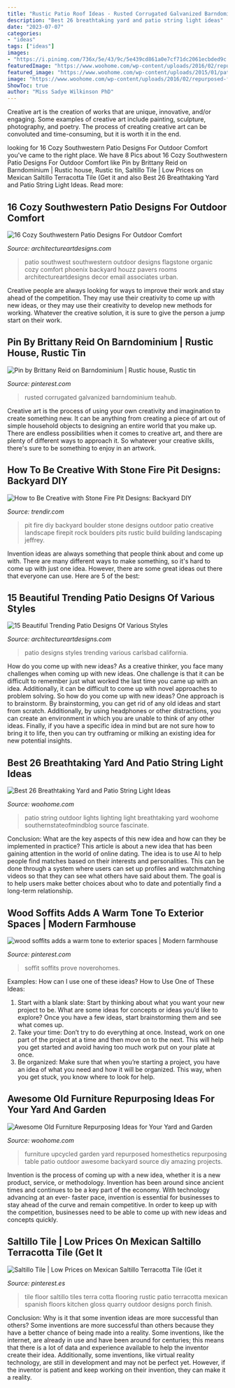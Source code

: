```yaml
---
title: "Rustic Patio Roof Ideas - Rusted Corrugated Galvanized Barndominium Teahub"
description: "Best 26 breathtaking yard and patio string light ideas"
date: "2023-07-07"
categories:
- "ideas"
tags: ["ideas"]
images:
- "https://i.pinimg.com/736x/5e/43/9c/5e439cd861a0e7cf71dc2061ecbded9c.jpg"
featuredImage: "https://www.woohome.com/wp-content/uploads/2016/02/repurposed-furniture-garden-yard-5.jpg"
featured_image: "https://www.woohome.com/wp-content/uploads/2015/01/patio-outdoor-string-lights-woohome-23.jpg"
image: "https://www.woohome.com/wp-content/uploads/2016/02/repurposed-furniture-garden-yard-5.jpg"
ShowToc: true
author: "Miss Sadye Wilkinson PhD"
---
```



Creative art is the creation of works that are unique, innovative, and/or engaging. Some examples of creative art include painting, sculpture, photography, and poetry. The process of creating creative art can be convoluted and time-consuming, but it is worth it in the end.

	

		
looking for 16 Cozy Southwestern Patio Designs For Outdoor Comfort you've came to the right place. We have 8 Pics about 16 Cozy Southwestern Patio Designs For Outdoor Comfort like Pin by Brittany Reid on Barndominium | Rustic house, Rustic tin, Saltillo Tile | Low Prices on Mexican Saltillo Terracotta Tile (Get it and also Best 26 Breathtaking Yard and Patio String Light Ideas. Read more:
		
    
## 16 Cozy Southwestern Patio Designs For Outdoor Comfort

<img loading=lazy src="https://www.architectureartdesigns.com/wp-content/uploads/2016/04/16-Cozy-Southwestern-Patio-Designs-For-Outdoor-Comfort-13.jpg" onerror="this.onerror=null;this.src='https://tse3.mm.bing.net/th?id=OIP.tsLVXhbqJYcH0KiqZftrSQHaFZ&amp;pid=15.1';" alt="16 Cozy Southwestern Patio Designs For Outdoor Comfort">

_Source: architectureartdesigns.com_

>patio southwest southwestern outdoor designs flagstone organic cozy comfort phoenix backyard houzz pavers rooms architectureartdesigns decor email associates urban. 

	

Creative people are always looking for ways to improve their work and stay ahead of the competition. They may use their creativity to come up with new ideas, or they may use their creativity to develop new methods for working. Whatever the creative solution, it is sure to give the person a jump start on their work.

    
## Pin By Brittany Reid On Barndominium | Rustic House, Rustic Tin

<img loading=lazy src="https://i.pinimg.com/736x/5e/43/9c/5e439cd861a0e7cf71dc2061ecbded9c.jpg" onerror="this.onerror=null;this.src='https://tse1.mm.bing.net/th?id=OIP.kYvYacbE07Ae5uSnrRqjKQHaLN&amp;pid=15.1';" alt="Pin by Brittany Reid on Barndominium | Rustic house, Rustic tin">

_Source: pinterest.com_

>rusted corrugated galvanized barndominium teahub. 

	

Creative art is the process of using your own creativity and imagination to create something new. It can be anything from creating a piece of art out of simple household objects to designing an entire world that you make up. There are endless possibilities when it comes to creative art, and there are plenty of different ways to approach it. So whatever your creative skills, there's sure to be something to enjoy in an artwork.

    
## How To Be Creative With Stone Fire Pit Designs: Backyard DIY

<img loading=lazy src="http://cdn.trendir.com/wp-content/uploads/old/outdoors/2015/06/10/boulder-fire-pit.jpg" onerror="this.onerror=null;this.src='https://tse1.mm.bing.net/th?id=OIP.hAzqf6NUR7PPvM3jEBUYPwHaIc&amp;pid=15.1';" alt="How to Be Creative with Stone Fire Pit Designs: Backyard DIY">

_Source: trendir.com_

>pit fire diy backyard boulder stone designs outdoor patio creative landscape firepit rock boulders pits rustic build building landscaping jeffrey. 

	

Invention ideas are always something that people think about and come up with. There are many different ways to make something, so it's hard to come up with just one idea. However, there are some great ideas out there that everyone can use. Here are 5 of the best: 

    
## 15 Beautiful Trending Patio Designs Of Various Styles

<img loading=lazy src="https://www.architectureartdesigns.com/wp-content/uploads/2014/09/15-Beautiful-Trending-Patio-Designs-Of-Various-Styles-7-630x861.jpg" onerror="this.onerror=null;this.src='https://tse4.mm.bing.net/th?id=OIP.CUQ4WHQ7bvw3T9lFrRkm9gHaKH&amp;pid=15.1';" alt="15 Beautiful Trending Patio Designs Of Various Styles">

_Source: architectureartdesigns.com_

>patio designs styles trending various carlsbad california. 

	

How do you come up with new ideas?
As a creative thinker, you face many challenges when coming up with new ideas. One challenge is that it can be difficult to remember just what worked the last time you came up with an idea. Additionally, it can be difficult to come up with novel approaches to problem solving.  So how do you come up with new ideas? 
One approach is to brainstorm. By brainstorming, you can get rid of any old ideas and start from scratch. Additionally, by using headphones or other distractions, you can create an environment in which you are unable to think of any other ideas. Finally, if you have a specific idea in mind but are not sure how to bring it to life, then you can try outframing or milking an existing idea for new potential insights.

    
## Best 26 Breathtaking Yard And Patio String Light Ideas

<img loading=lazy src="https://www.woohome.com/wp-content/uploads/2015/01/patio-outdoor-string-lights-woohome-23.jpg" onerror="this.onerror=null;this.src='https://tse2.mm.bing.net/th?id=OIP.s7b72o5CqplPDxDZ4KSpzgHaLH&amp;pid=15.1';" alt="Best 26 Breathtaking Yard and Patio String Light Ideas">

_Source: woohome.com_

>patio string outdoor lights lighting light breathtaking yard woohome southernstateofmindblog source fascinate. 

	

Conclusion: What are the key aspects of this new idea and how can they be implemented in practice?
This article is about a new idea that has been gaining attention in the world of online dating. The idea is to use AI to help people find matches based on their interests and personalities. This can be done through a system where users can set up profiles and watchmatching videos so that they can see what others have said about them. The goal is to help users make better choices about who to date and potentially find a long-term relationship.

    
## Wood Soffits Adds A Warm Tone To Exterior Spaces | Modern Farmhouse

<img loading=lazy src="https://i.pinimg.com/736x/f0/cb/ba/f0cbba3716defd88b1444a4d92ab6614--warm.jpg" onerror="this.onerror=null;this.src='https://tse2.mm.bing.net/th?id=OIP.jQQrp2_wErnNhLLVCgEVcwHaLG&amp;pid=15.1';" alt="wood soffits adds a warm tone to exterior spaces | Modern farmhouse">

_Source: pinterest.com_

>soffit soffits prove noverohomes. 

	

Examples: How can I use one of these ideas?
How to Use One of These Ideas: 
1. Start with a blank slate: Start by thinking about what you want your new project to be. What are some ideas for concepts or ideas you’d like to explore? Once you have a few ideas, start brainstorming them and see what comes up. 
2. Take your time: Don’t try to do everything at once. Instead, work on one part of the project at a time and then move on to the next. This will help you get started and avoid having too much work put on your plate at once. 
3. Be organized: Make sure that when you’re starting a project, you have an idea of what you need and how it will be organized. This way, when you get stuck, you know where to look for help. 

    
## Awesome Old Furniture Repurposing Ideas For Your Yard And Garden

<img loading=lazy src="https://www.woohome.com/wp-content/uploads/2016/02/repurposed-furniture-garden-yard-5.jpg" onerror="this.onerror=null;this.src='https://tse1.mm.bing.net/th?id=OIP.OA9rKTbJy8IY1I_NZXoBYAHaPh&amp;pid=15.1';" alt="Awesome Old Furniture Repurposing Ideas for Your Yard and Garden">

_Source: woohome.com_

>furniture upcycled garden yard repurposed homesthetics repurposing table patio outdoor awesome backyard source diy amazing projects. 

	

Invention is the process of coming up with a new idea, whether it is a new product, service, or methodology. Invention has been around since ancient times and continues to be a key part of the economy. With technology advancing at an ever- faster pace, invention is essential for businesses to stay ahead of the curve and remain competitive. In order to keep up with the competition, businesses need to be able to come up with new ideas and concepts quickly.

    
## Saltillo Tile | Low Prices On Mexican Saltillo Terracotta Tile (Get It

<img loading=lazy src="https://i.pinimg.com/736x/83/36/68/833668024e59419da38f96821c1ce758--saltillo-tile-floor-design.jpg" onerror="this.onerror=null;this.src='https://tse4.mm.bing.net/th?id=OIP.Tge_pZQrCbgysZ1mXrwyFgHaJ6&amp;pid=15.1';" alt="Saltillo Tile | Low Prices on Mexican Saltillo Terracotta Tile (Get it">

_Source: pinterest.es_

>tile floor saltillo tiles terra cotta flooring rustic patio terracotta mexican spanish floors kitchen gloss quarry outdoor designs porch finish. 

	

Conclusion: Why is it that some invention ideas are more successful than others?
Some inventions are more successful than others because they have a better chance of being made into a reality. Some inventions, like the internet, are already in use and have been around for centuries; this means that there is a lot of data and experience available to help the inventor create their idea. Additionally, some inventions, like virtual reality technology, are still in development and may not be perfect yet. However, if the inventor is patient and keep working on their invention, they can make it a reality.


